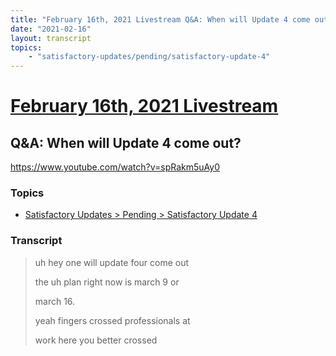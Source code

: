 ```yaml
---
title: "February 16th, 2021 Livestream Q&A: When will Update 4 come out?"
date: "2021-02-16"
layout: transcript
topics:
    - "satisfactory-updates/pending/satisfactory-update-4"
---
```

# [February 16th, 2021 Livestream](../2021-02-16.md)
## Q&A: When will Update 4 come out?
https://www.youtube.com/watch?v=spRakm5uAy0

### Topics
* [Satisfactory Updates > Pending > Satisfactory Update 4](../topics/satisfactory-updates/pending/satisfactory-update-4.md)

### Transcript

> uh hey one will update four come out
>
> the uh plan right now is march 9 or
>
> march 16.
>
> yeah fingers crossed professionals at
>
> work here you better crossed
